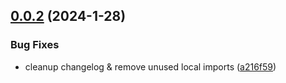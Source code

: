 ## [0.0.2](https://github.com/no-maintenance/nm-webshop/compare/v0.0.0...v0.0.2) (2024-1-28)

### Bug Fixes

- cleanup changelog & remove unused local imports ([a216f59](https://github.com/no-maintenance/nm-webshop/commit/a216f59caa1d8361b42b435be4d567a8c255c4ea))
